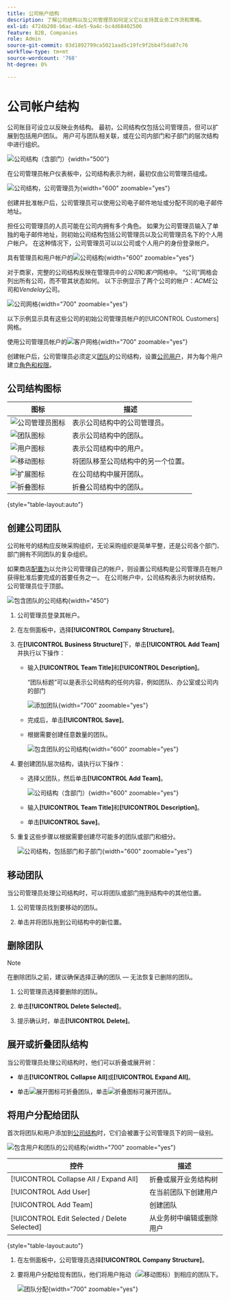 ```yaml
---
title: 公司帐户结构
description: 了解公司结构以及公司管理员如何定义它以支持其业务工作流和策略。
exl-id: 4724b208-b6ac-4de5-9a4c-bc4d68402506
feature: B2B, Companies
role: Admin
source-git-commit: 03d1892799ca5021aad5c19fc9f2bb4f5da87c76
workflow-type: tm+mt
source-wordcount: '768'
ht-degree: 0%

---
```


# 公司帐户结构

公司账目可设立以反映业务结构。 最初，公司结构仅包括公司管理员，但可以扩展到包括用户团队。 用户可与团队相关联，或在公司内部门和子部门的层次结构中进行组织。

![公司结构（含部门）](./assets/company-structure-diagram.svg){width="500"}

在公司管理员帐户仪表板中，公司结构表示为树，最初仅由公司管理员组成。

![公司结构，公司管理员为](./assets/company-structure-tree-admin.png){width="600" zoomable="yes"}

创建并批准帐户后，公司管理员可以使用公司电子邮件地址或分配不同的电子邮件地址。

担任公司管理员的人员可能在公司内拥有多个角色。 如果为公司管理员输入了单独的电子邮件地址，则初始公司结构包括公司管理员以及公司管理员名下的个人用户帐户。 在这种情况下，公司管理员可以以公司或个人用户的身份登录帐户。

具有管理员和用户帐户的![公司结构](./assets/company-structure-tree-admin-user.png){width="600" zoomable="yes"}

对于商家，完整的公司结构反映在管理员中的&#x200B;_公司_&#x200B;和&#x200B;_客户_&#x200B;网格中。 “公司”网格会列出所有公司，而不管其状态如何。 以下示例显示了两个公司的帐户：_ACME_&#x200B;公司和&#x200B;_Vendelay_&#x200B;公司。

![公司网格](./assets/companies-grid.png){width="700" zoomable="yes"}

以下示例显示具有这些公司的初始公司管理员帐户的[!UICONTROL Customers]网格。

使用公司管理员帐户的![客户网格](./assets/company-admin-user-account.png){width="700" zoomable="yes"}

创建帐户后，公司管理员必须定义[团队](account-company-structure.md)的公司结构，设置[公司用户](account-company-users.md)，并为每个用户建立[角色和权限](account-company-roles-permissions.md)。

## 公司结构图标

| 图标 | 描述 |
| ---- | ----------------- |
| ![公司管理员图标](./assets/company-icon-admin.png) | 表示公司结构中的公司管理员。 |
| ![团队图标](./assets/company-icon-team.png) | 表示公司结构中的团队。 |
| ![用户图标](./assets/company-icon-user.png) | 表示公司结构中的用户。 |
| ![移动图标](./assets/company-icon-move.png) | 将团队移至公司结构中的另一个位置。 |
| ![扩展图标](./assets/company-icon-expand.png) | 在公司结构中展开团队。 |
| ![折叠图标](./assets/company-icon-collapse.png) | 折叠公司结构中的团队。 |

{style="table-layout:auto"}

## 创建公司团队

公司帐号的结构应反映采购组织，无论采购组织是简单平整，还是公司各个部门、部门拥有不同团队的复杂组织。

如果商店[配置为](enable-basic-features.md)以允许公司管理自己的帐户，则设置公司结构是公司管理员在帐户获得批准后要完成的首要任务之一。 在公司帐户中，公司结构表示为树状结构，公司管理员位于顶部。

![包含团队的公司结构](./assets/company-structure-teams-diagram.svg){width="450"}

1. 公司管理员登录其帐户。

1. 在左侧面板中，选择&#x200B;**[!UICONTROL Company Structure]**。

1. 在&#x200B;**[!UICONTROL Business Structure]**&#x200B;下，单击&#x200B;**[!UICONTROL Add Team]**&#x200B;并执行以下操作：

   - 输入&#x200B;**[!UICONTROL Team Title]**&#x200B;和&#x200B;**[!UICONTROL Description]**。

     “团队标题”可以是表示公司结构的任何内容，例如团队、办公室或公司内的部门

     ![添加团队](./assets/company-structure-add-team.png){width="700" zoomable="yes"}

   - 完成后，单击&#x200B;**[!UICONTROL Save]**。

   - 根据需要创建任意数量的团队。

     ![包含团队的公司结构](./assets/company-structure-teams.png){width="600" zoomable="yes"}

1. 要创建团队层次结构，请执行以下操作：

   - 选择父团队，然后单击&#x200B;**[!UICONTROL Add Team]**。

     ![公司结构（含部门）](./assets/company-structure-northwest-division.png){width="600" zoomable="yes"}

   - 输入&#x200B;**[!UICONTROL Team Title]**&#x200B;和&#x200B;**[!UICONTROL Description]**。

   - 单击&#x200B;**[!UICONTROL Save]**。

1. 重复这些步骤以根据需要创建尽可能多的团队或部门和细分。

   ![公司结构，包括部门和子部门](./assets/company-structure-divisions.png){width="600" zoomable="yes"}

## 移动团队

当公司管理员处理公司结构时，可以将团队或部门拖到结构中的其他位置。

1. 公司管理员找到要移动的团队。

1. 单击并将团队拖到公司结构中的新位置。

## 删除团队

>[!NOTE]
>
>在删除团队之前，建议确保选择正确的团队 — 无法恢复已删除的团队。

1. 公司管理员选择要删除的团队。

1. 单击&#x200B;**[!UICONTROL Delete Selected]**。

1. 提示确认时，单击&#x200B;**[!UICONTROL Delete]**。

## 展开或折叠团队结构

当公司管理员处理公司结构时，他们可以折叠或展开树：

- 单击&#x200B;**[!UICONTROL Collapse All]**&#x200B;或&#x200B;**[!UICONTROL Expand All]**。

- 单击![展开图标](../assets/icon-display-collapse.png)可折叠团队，单击![折叠图标](../assets/icon-display-expand.png)可展开团队。

## 将用户分配给团队

首次将团队和用户添加到[公司结构](account-company-structure.md)时，它们会被置于公司管理员下的同一级别。

![包含用户和团队的公司结构](./assets/company-users-added.png){width="700" zoomable="yes"}

| 控件 | 描述 |
|--- |--- |
| [!UICONTROL Collapse All / Expand All] | 折叠或展开业务结构树 |
| [!UICONTROL Add User] | 在当前团队下创建用户 |
| [!UICONTROL Add Team] | 创建团队 |
| [!UICONTROL Edit Selected / Delete Selected] | 从业务树中编辑或删除用户 |

{style="table-layout:auto"}

1. 在左侧面板中，公司管理员选择&#x200B;**[!UICONTROL Company Structure]**。

1. 要将用户分配给现有团队，他们将用户拖动（![移动图标](../assets/icon-move.png)）到相应的团队下。

   ![团队分配](./assets/company-structure-teams-users-assigned.png){width="700" zoomable="yes"}
